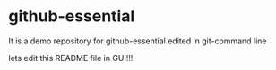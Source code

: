 # github-essential
It is a demo repository for github-essential
edited in git-command line


lets edit this README file in GUI!!!
